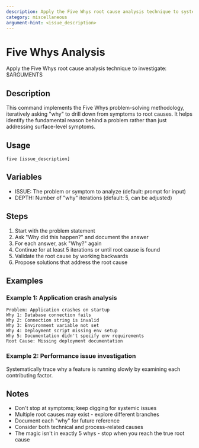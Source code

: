```yaml
---
description: Apply the Five Whys root cause analysis technique to systematically investigate issues
category: miscellaneous
argument-hint: <issue_description>
---
```


# Five Whys Analysis

Apply the Five Whys root cause analysis technique to investigate: $ARGUMENTS

## Description
This command implements the Five Whys problem-solving methodology, iteratively asking "why" to drill down from symptoms to root causes. It helps identify the fundamental reason behind a problem rather than just addressing surface-level symptoms.

## Usage
`five [issue_description]`

## Variables
- ISSUE: The problem or symptom to analyze (default: prompt for input)
- DEPTH: Number of "why" iterations (default: 5, can be adjusted)

## Steps
1. Start with the problem statement
2. Ask "Why did this happen?" and document the answer
3. For each answer, ask "Why?" again
4. Continue for at least 5 iterations or until root cause is found
5. Validate the root cause by working backwards
6. Propose solutions that address the root cause

## Examples
### Example 1: Application crash analysis
```
Problem: Application crashes on startup
Why 1: Database connection fails
Why 2: Connection string is invalid
Why 3: Environment variable not set
Why 4: Deployment script missing env setup
Why 5: Documentation didn't specify env requirements
Root Cause: Missing deployment documentation
```

### Example 2: Performance issue investigation
Systematically trace why a feature is running slowly by examining each contributing factor.

## Notes
- Don't stop at symptoms; keep digging for systemic issues
- Multiple root causes may exist - explore different branches
- Document each "why" for future reference
- Consider both technical and process-related causes
- The magic isn't in exactly 5 whys - stop when you reach the true root cause